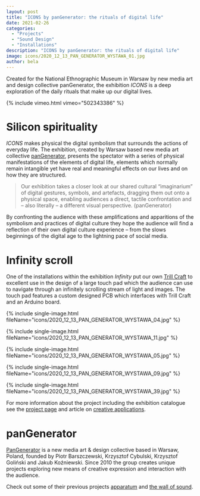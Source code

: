 ```yaml
---
layout: post
title: "ICONS by panGenerator: the rituals of digital life"
date: 2021-02-26
categories:
  - "Projects"
  - "Sound Design"
  - "Installations"
description: "ICONS by panGenerator: the rituals of digital life"
image: icons/2020_12_13_PAN_GENERATOR_WYSTAWA_01.jpg
author: bela
---
```


Created for the National Ethnographic Museum in Warsaw by new media art and design collective panGenerator, the exhibition *ICONS* is a deep exploration of the daily rituals that make up our digital lives.

{% include vimeo.html vimeo="502343386" %}

# Silicon spirituality

*ICONS* makes physical the digital symbolism that surrounds the actions of everyday life. The exhibition, created by Warsaw based new media art collective [panGenerator](https://pangenerator.com), presents the spectator with a series of physical manifestations of the elements of digital life, elements which normally remain intangible yet have real and meaningful effects on our lives and on how they are structured.

> Our exhibition takes a closer look at our shared cultural “imaginarium” of digital gestures, symbols, and artefacts, dragging them out onto a physical space, enabling audiences a direct, tactile confrontation and – also literally – a different visual perspective. (panGenerator)

By confronting the audience with these amplifications and apparitions of the symbolism and practices of digital culture they hope the audience will find a reflection of their own digital culture experience – from the slows beginnings of the digital age to the lightning pace of social media.

# Infinity scroll

One of the installations within the exhibition *Infinity* put our own [Trill Craft](https://shop.bela.io/products/trill-craft) to excellent use in the design of a large touch pad which the audience can use to navigate through an infinitely scrolling stream of light and images. The touch pad features a custom designed PCB which interfaces with Trill Craft and an Arduino board.

{% include single-image.html fileName="icons/2020_12_13_PAN_GENERATOR_WYSTAWA_04.jpg" %}

{% include single-image.html fileName="icons/2020_12_13_PAN_GENERATOR_WYSTAWA_11.jpg" %}

{% include single-image.html fileName="icons/2020_12_13_PAN_GENERATOR_WYSTAWA_05.jpg" %}

{% include single-image.html fileName="icons/2020_12_13_PAN_GENERATOR_WYSTAWA_09.jpg" %}

{% include single-image.html fileName="icons/2020_12_13_PAN_GENERATOR_WYSTAWA_39.jpg" %}

For more information about the project including the exhibition catalogue see the [project page](https://pangenerator.com/projects/icons/) and article on [creative applications](https://www.creativeapplications.net/processing/icons-our-cultural-imaginarium-of-digital-gestures/).

# panGenerator

[PanGenerator](https://pangenerator.com) is a new media art & design collective based in Warsaw, Poland, founded by Piotr Barszczewski, Krzysztof Cybulski, Krzysztof Goliński and Jakub Koźniewski. Since 2010 the group creates unique projects exploring new means of creative expression and interaction with the audience.

Check out some of their previous projects [apparatum](https://pangenerator.com/projects/apparatum/) and [the wall of sound](https://pangenerator.com/projects/the-wall-of-sound/).
